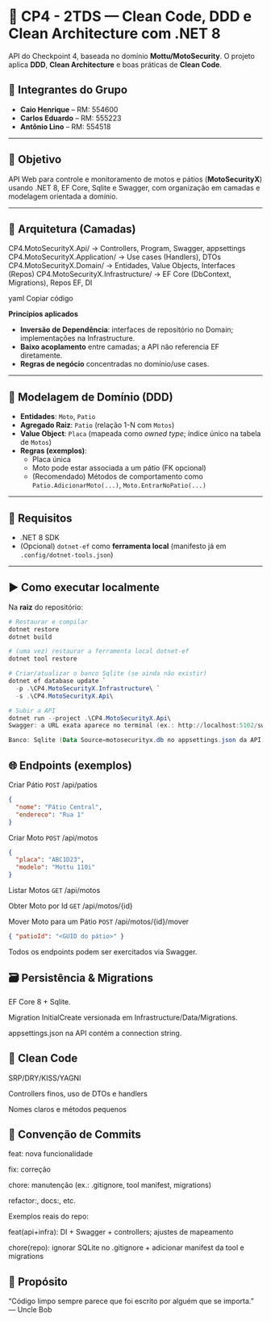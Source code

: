 # 🚀 CP4 - 2TDS — Clean Code, DDD e Clean Architecture com .NET 8

API do Checkpoint 4, baseada no domínio **Mottu/MotoSecurity**. O projeto aplica **DDD**, **Clean Architecture** e boas práticas de **Clean Code**.

## 👥 Integrantes do Grupo
- **Caio Henrique** – RM: 554600  
- **Carlos Eduardo** – RM: 555223  
- **Antônio Lino** – RM: 554518

---

## 🎯 Objetivo
API Web para controle e monitoramento de motos e pátios (**MotoSecurityX**) usando .NET 8, EF Core, Sqlite e Swagger, com organização em camadas e modelagem orientada a domínio.

---

## 🧭 Arquitetura (Camadas)

CP4.MotoSecurityX.Api/ -> Controllers, Program, Swagger, appsettings
CP4.MotoSecurityX.Application/ -> Use cases (Handlers), DTOs
CP4.MotoSecurityX.Domain/ -> Entidades, Value Objects, Interfaces (Repos)
CP4.MotoSecurityX.Infrastructure/ -> EF Core (DbContext, Migrations), Repos EF, DI

yaml
Copiar código

**Princípios aplicados**
- **Inversão de Dependência**: interfaces de repositório no Domain; implementações na Infrastructure.
- **Baixo acoplamento** entre camadas; a API não referencia EF diretamente.
- **Regras de negócio** concentradas no domínio/use cases.

---

## 🧩 Modelagem de Domínio (DDD)
- **Entidades**: `Moto`, `Patio`  
- **Agregado Raiz**: `Patio` (relação 1-N com `Motos`)  
- **Value Object**: `Placa` (mapeada como *owned type*; índice único na tabela de `Motos`)  
- **Regras (exemplos)**:
  - Placa única
  - Moto pode estar associada a um pátio (FK opcional)
  - (Recomendado) Métodos de comportamento como `Patio.AdicionarMoto(...)`, `Moto.EntrarNoPatio(...)`

---

## 🔧 Requisitos
- .NET 8 SDK
- (Opcional) `dotnet-ef` como **ferramenta local** (manifesto já em `.config/dotnet-tools.json`)

---

## ▶️ Como executar localmente

Na **raiz** do repositório:

```powershell
# Restaurar e compilar
dotnet restore
dotnet build

# (uma vez) restaurar a ferramenta local dotnet-ef
dotnet tool restore

# Criar/atualizar o banco Sqlite (se ainda não existir)
dotnet ef database update `
  -p .\CP4.MotoSecurityX.Infrastructure\ `
  -s .\CP4.MotoSecurityX.Api\

# Subir a API
dotnet run --project .\CP4.MotoSecurityX.Api\
Swagger: a URL exata aparece no terminal (ex.: http://localhost:5102/swagger).

Banco: Sqlite (Data Source=motosecurityx.db no appsettings.json da API).
```

## 🌐 Endpoints (exemplos)
Criar Pátio
`POST` /api/patios

```json
{
  "nome": "Pátio Central",
  "endereco": "Rua 1"
}
```

Criar Moto
`POST` /api/motos

```json
{
  "placa": "ABC1D23",
  "modelo": "Mottu 110i"
}
```

Listar Motos
`GET` /api/motos

Obter Moto por Id
`GET` /api/motos/{id}

Mover Moto para um Pátio
`POST` /api/motos/{id}/mover

```json
{ "patioId": "<GUID do pátio>" }
```
Todos os endpoints podem ser exercitados via Swagger.

## 🗃️ Persistência & Migrations
EF Core 8 + Sqlite.

Migration InitialCreate versionada em Infrastructure/Data/Migrations.

appsettings.json na API contém a connection string.

## 🧼 Clean Code
SRP/DRY/KISS/YAGNI

Controllers finos, uso de DTOs e handlers

Nomes claros e métodos pequenos

## 📝 Convenção de Commits
feat: nova funcionalidade

fix: correção

chore: manutenção (ex.: .gitignore, tool manifest, migrations)

refactor:, docs:, etc.

Exemplos reais do repo:

feat(api+infra): DI + Swagger + controllers; ajustes de mapeamento

chore(repo): ignorar SQLite no .gitignore + adicionar manifest da tool e migrations

## 🌟 Propósito
“Código limpo sempre parece que foi escrito por alguém que se importa.” — Uncle Bob
